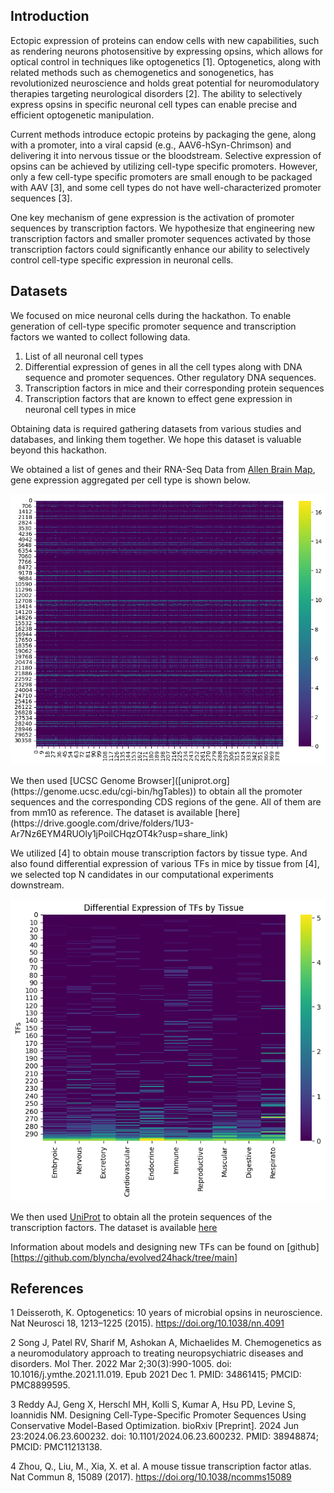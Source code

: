 ## Introduction

Ectopic expression of proteins can endow cells with new capabilities, such as rendering neurons photosensitive by expressing opsins, which allows for optical control in techniques like optogenetics [1]. Optogenetics, along with related methods such as chemogenetics and sonogenetics, has revolutionized neuroscience and holds great potential for neuromodulatory therapies targeting neurological disorders [2]. The ability to selectively express opsins in specific neuronal cell types can enable precise and efficient optogenetic manipulation.

Current methods introduce ectopic proteins by packaging the gene, along with a promoter, into a viral capsid (e.g., AAV6-hSyn-Chrimson) and delivering it into nervous tissue or the bloodstream. Selective expression of opsins can be achieved by utilizing cell-type specific promoters. However, only a few cell-type specific promoters are small enough to be packaged with AAV [3], and some cell types do not have well-characterized promoter sequences [3].

One key mechanism of gene expression is the activation of promoter sequences by transcription factors. We hypothesize that engineering new transcription factors and smaller promoter sequences activated by those transcription factors could significantly enhance our ability to selectively control cell-type specific expression in neuronal cells.

## Datasets

We focused on mice neuronal cells during the hackathon. To enable generation of cell-type specific promoter sequence and transcription factors we wanted to collect following data. 

1. List of all neuronal cell types
2. Differential expression of genes in all the cell types along with DNA sequence and promoter sequences. Other regulatory DNA sequences. 
3. Transcription factors in mice and their corresponding protein sequences
4. Transcription factors that are known to effect gene expression in neuronal cell types in mice

Obtaining data is required gathering datasets from various studies and databases, and linking them together. We hope this dataset is valuable beyond this hackathon. 

We obtained a list of genes and their RNA-Seq Data from [Allen Brain Map](http://portal.brain-map.org/atlases-and-data/rnaseq), gene expression aggregated per cell type is shown below. 

<p align="center">
  <img src="genes_trimmed.png" alt="gene expression aggregated per cell type" width="600">
</p>
We then used [UCSC Genome Browser]([uniprot.org](https://genome.ucsc.edu/cgi-bin/hgTables)) to obtain all the promoter sequences and the corresponding CDS regions of the gene. All of them are from mm10 as reference. The dataset is available [here](https://drive.google.com/drive/folders/1U3-Ar7Nz6EYM4RUOly1jPoilCHqzOT4k?usp=share_link) 

We utilized [4] to obtain mouse transcription factors by tissue type. And also found differential expression of various TFs in mice by tissue from [4], we selected top N candidates in our computational experiments downstream. 

<p align="center">
  <img src="tfs.png" alt="gene expression aggregated per cell type" width="600">
</p>

We then used [UniProt](uniprot.org) to obtain all the protein sequences of the transcription factors. The dataset is available [here](https://drive.google.com/drive/folders/1U3-Ar7Nz6EYM4RUOly1jPoilCHqzOT4k?usp=share_link) 

Information about models and designing new TFs can be found on [github][https://github.com/blyncha/evolved24hack/tree/main]

## References

1 Deisseroth, K. Optogenetics: 10 years of microbial opsins in neuroscience. Nat Neurosci 18, 1213–1225 (2015). https://doi.org/10.1038/nn.4091

2 Song J, Patel RV, Sharif M, Ashokan A, Michaelides M. Chemogenetics as a neuromodulatory approach to treating neuropsychiatric diseases and disorders. Mol Ther. 2022 Mar 2;30(3):990-1005. doi: 10.1016/j.ymthe.2021.11.019. Epub 2021 Dec 1. PMID: 34861415; PMCID: PMC8899595.

3 Reddy AJ, Geng X, Herschl MH, Kolli S, Kumar A, Hsu PD, Levine S, Ioannidis NM. Designing Cell-Type-Specific Promoter Sequences Using Conservative Model-Based Optimization. bioRxiv [Preprint]. 2024 Jun 23:2024.06.23.600232. doi: 10.1101/2024.06.23.600232. PMID: 38948874; PMCID: PMC11213138.

4 Zhou, Q., Liu, M., Xia, X. et al. A mouse tissue transcription factor atlas. Nat Commun 8, 15089 (2017). https://doi.org/10.1038/ncomms15089
